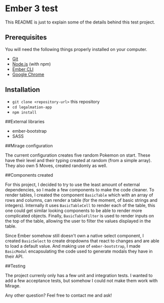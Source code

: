 # Ember 3 test

This README is just to explain some of the details behind this test project.

## Prerequisites

You will need the following things properly installed on your computer.

* [Git](https://git-scm.com/)
* [Node.js](https://nodejs.org/) (with npm)
* [Ember CLI](https://ember-cli.com/)
* [Google Chrome](https://google.com/chrome/)

## Installation

* `git clone <repository-url>` this repository
* `cd legalmation-app`
* `npm install`

##External libraries

* ember-bootstrap
* SASS

##Mirage configuration

The current configuration creates five random Pokemon on start. These have their level and their typing created at random (from a simple array). They also own 5 Moves, created randomly as well.

##Components created

For this project, I decided to try to use the least amount of external dependencies, so I made a few components to make the code cleaner.
To render tables, I created the component `BasicTable` which with an array of rows and columns, can render a table (for the moment, of basic strings and integers). Internally it uses `BasicTableCell` to render each <TD> of the table, this one could get similar looking components to be able to render more complicated objects. Finally, `BasicTableFilter` is used to render inputs on the top of the table, allowing the user to filter the values displayed in the table.
  
Since Ember somehow still doesn't own a native select component, I created `BasicSelect` to create dropdowns that react to changes and are able to load a default value.
And making use of `ember-bootstrap`, I made `BasicModal` encapsulating the code used to generate modals they have in their API.

##Testing

The project currenly only has a few unit and integration tests. I wanted to add a few acceptance tests, but somehow I could not make them work with Mirage.


Any other question? Feel free to contact me and ask!

